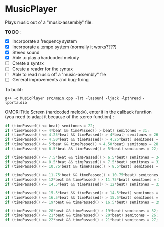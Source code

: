 # MusicPlayer

Plays music out of a "music-assembly" file.

__TO DO :__
- [x] Incorporate a frequency system
- [x] Incorporate a tempo system (normally it works????)
- [x] Stereo sound
- [x] Able to play a hardcoded melody
- [ ] Create a syntax
- [ ] Create a reader for the syntax
- [ ] Able to read music off a "music-assembly" file
- [ ] General improvements and bug-fixing

To build :
```
g++ -o MusicPlayer src/main.cpp -lrt -lasound -ljack -lpthread -lportaudio
```

OMORI Title Screen (hardcoded melody), enter it in the callback function (you need to adapt it because of the stereo function) :

```cpp
if (timePassed() <= beat) semitones = 22;
if (timePassed() <= 4*beat && timePassed() > beat) semitones = 31;
if (timePassed() <= 4.25*beat && timePassed() > 4*beat) semitones = 26;
if (timePassed() <= 4.50*beat && timePassed() > 4.25*beat) semitones = 27;
if (timePassed() <= 5*beat && timePassed() > 4.50*beat) semitones = 28;
if (timePassed() <= 6.5*beat && timePassed() > 5*beat) semitones = 22;

if (timePassed() <= 7.5*beat && timePassed() > 6.5*beat) semitones = 34;
if (timePassed() <= 8.5*beat && timePassed() > 7.5*beat) semitones = 31;
if (timePassed() <= 10.75*beat && timePassed() > 8.5*beat) semitones = 32;

if (timePassed() <= 11.75*beat && timePassed() > 10.75*beat) semitones = 34;
if (timePassed() <= 12*beat && timePassed() > 11.75*beat) semitones = 31;
if (timePassed() <= 14.5*beat && timePassed() > 12*beat) semitones = 32;

if (timePassed() <= 15.5*beat && timePassed() > 14.5*beat) semitones = 34;
if (timePassed() <= 16.5*beat && timePassed() > 15.5*beat) semitones = 28;
if (timePassed() <= 19*beat && timePassed() > 16.5*beat) semitones = 29;

if (timePassed() <= 20*beat && timePassed() > 19*beat) semitones = 32;
if (timePassed() <= 21*beat && timePassed() > 20*beat) semitones = 26;
if (timePassed() <= 22*beat && timePassed() > 21*beat) semitones = 27;
```
